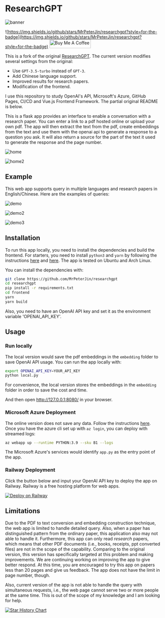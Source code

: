 # ResearchGPT

![banner](images/banner.png)

![https://img.shields.io/github/stars/MrPeterJin/researchgpt?style=for-the-badge](https://img.shields.io/github/stars/MrPeterJin/researchgpt?style=for-the-badge) <a href="https://www.buymeacoffee.com/MakotoJin" target="_blank"><img src="https://cdn.buymeacoffee.com/buttons/default-orange.png" alt="Buy Me A Coffee" height="28" width="134"></a>

This is a fork of the original [ResearchGPT](https://github.com/mukulpatnaik/researchgpt). The current version modifies several settings from the original:
- Use `GPT-3.5-turbo` instead of `GPT-3`.
- Add Chinese language support.
- Improved results for research papers.
- Modification of the frontend.

I use this repository to study OpenAI's API, Microsoft's Azure, GitHub Pages, CI/CD and Vue.js Frontend Framework. The partial original README is below.

This is a flask app provides an interface to enable a conversation with a research paper. You can enter a link to a pdf hosted online or upload your own pdf. The app will then extract the text from the pdf, create embeddings from the text and use them with the openai api to generate a response to a question you ask. It will also return a source for the part of the text it used to generate the response and the page number.

![home](/images/home.png)

![home2](/images/home2.png)

## Example
This web app supports query in multiple languages and research papers in English/Chinese. Here are the examples of queries:

![demo](/images/demo.png)

![demo2](/images/demo2.png)

![demo3](/images/demo3.png)

## Installation
To run this app locally, you need to install the dependencies and build the frontend. For starters, you need to install `python3` and `yarn` by following the instructions [here](https://www.python.org/downloads/) and [here](https://classic.yarnpkg.com/en/docs/install/). The app is tested on Ubuntu and Arch Linux.

You can install the dependencies with:

```bash
git clone https://github.com/MrPeterJin/researchgpt
cd researchgpt
pip install -r requirements.txt
cd frontend
yarn
yarn build
```

Also, you need to have an OpenAI API key and set it as the environment variable 'OPENAI_API_KEY'.

## Usage

### Run locally
The local version would save the pdf embeddings in the `embedding` folder to save OpenAI API usage. You can run the app locally with:

```bash
export OPENAI_API_KEY=YOUR_API_KEY
python local.py
```

For convenience, the local version stores the embeddings in the `embedding` folder in order to save the cost and time.

And then open http://127.0.0.1:8080/ in your browser.

### Microsoft Azure Deployment

The online version does not save any data. Follow the instructions [here](https://learn.microsoft.com/zh-cn/azure/app-service/quickstart-python?tabs=flask%2Cwindows%2Cazure-cli%2Cvscode-deploy%2Cdeploy-instructions-azportal%2Cterminal-bash%2Cdeploy-instructions-zip-azcli). Once you have the azure cli set up with `az login`, you can deploy with streamed logs:

```bash
az webapp up --runtime PYTHON:3.9 --sku B1 --logs
```
The Microsoft Azure's services would identify `app.py` as the entry point of the app.

### Railway Deployment
Click the button below and input your OpenAI API key to deploy the app on Railway. Railway is a free hosting platform for web apps.

[![Deploy on Railway](https://railway.app/button.svg)](https://railway.app/template/Qm0r-x?referralCode=sNwXpV)

## Limitations
Due to the PDF to text conversion and embedding construction technique, the web app is limited to handle detailed query. Also, when a paper has distinguished pattern from the ordinary paper, this application also may not able to handle it. Furthermore, this app can only read *research* papers, which means that other PDF documents (i.e., books, receipts, ppt converted files) are not in the scope of the capability. Comparing to the original version, this version has specifically targeted at this problem and making improvements. We are continuing working on improving the app to give better respond. At this time, you are encouraged to try this app on papers less than 20 pages and give us feedback. The app does not have the limit in page number, though.

Also, current version of the app is not able to handle the query with simultaneous requests, i.e., the web page cannot serve two or more people at the same time. This is out of the scope of my knowledge and I am looking for help.

[![Star History Chart](https://api.star-history.com/svg?repos=MrPeterJin/researchgpt&type=Date)](https://star-history.com/#MrPeterJin/researchgpt&Date)


